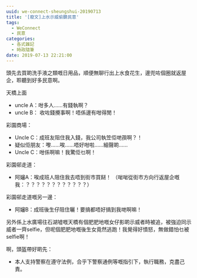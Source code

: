```yaml
---
uuid: we-connect-sheungshui-20190713
title: '[廢文]上水示威偷聽民意'
tags:
  - WeConnect
  - 民意
categories:
  - 各式雜記
  - 時政隨筆
date: 2019-07-13 22:21:00
---
```

頭先去買啲洗手液之類嘅日用品，順便無聊行出上水食花生，邊兜咗個圈就返屋企，聆聽到好多民意啊。


天橋上面
- uncle A：咁多人……有錢執啊？
- uncle B： 收咗錢攪事啊！唔係邊有咁得閒！

彩園商場：
- Uncle C：成班友阻住我入錢，我公司執笠佢哋孭啊？！
- 疑似佢朋友：嚟……唉……唔好咁啦……細聲啲……
- Uncle C：咁係啊嘛！我驚佢乜啊！

彩園邨走道：
- 阿嬸A：唉成班人阻住我去唔到街市買餸！
（啱啱從街市方向行返屋企嘅我：？？？？？？？？？？？？）

彩園邨走道嘅另一邊：
- 阿嬸B：成班後生仔阻住曬！要搞都唔好搞到我哋啊嘛！

另外係上水廣場往石湖墟嘅天橋有個肥肥地嘅女仔影啲示威者時被追，被強迫同示威者一齊selfie，但呢個肥肥地嘅後生女竟然逃跑！我覺得好憤怒，無做錯怕乜被selfie啊！

啊，頭盔帶好啲先：
- 本人支持警察在遵守法例，合乎下警察通例等嘅指引下，執行職務，克盡己責。
